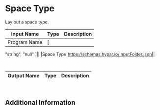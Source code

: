 

# Space Type

Lay out a space type.

|Input Name|Type|Description|
|---|---|---|
|Program Name|[
  "string",
  "null"
]||
|Space Type|https://schemas.hypar.io/InputFolder.json||


<br>

|Output Name|Type|Description|
|---|---|---|


<br>

## Additional Information